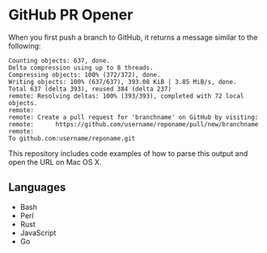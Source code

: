 # GitHub PR Opener

When you first push a branch to GitHub, it returns a message similar to the following:

```
Counting objects: 637, done.
Delta compression using up to 8 threads.
Compressing objects: 100% (372/372), done.
Writing objects: 100% (637/637), 393.08 KiB | 3.85 MiB/s, done.
Total 637 (delta 393), reused 384 (delta 237)
remote: Resolving deltas: 100% (393/393), completed with 72 local objects.
remote:
remote: Create a pull request for 'branchname' on GitHub by visiting:
remote:      https://github.com/username/reponame/pull/new/branchname
remote:
To github.com:username/reponame.git
```

This repository includes code examples of how to parse this output and open the URL on Mac OS X.

## Languages

- Bash
- Perl
- Rust
- JavaScript
- Go
